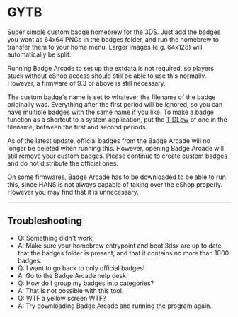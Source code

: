 # GYTB
Super simple custom badge homebrew for the 3DS. Just add the badges you want as 64x64 PNGs in the badges folder, and run the homebrew to transfer them to your home menu. Larger images (e.g. 64x128) will automatically be split.

Running Badge Arcade to set up the extdata is not required, so players stuck without eShop access should still be able to use this normally. However, a firmware of 9.3 or above is still necessary.

The custom badge's name is set to whatever the filename of the badge originally was. Everything after the first period will be ignored, so you can have multiple badges with the same name if you like. To make a badge function as a shortcut to a system application, put the [TIDLow](http://3dbrew.org/wiki/Title_list#00040010_-_System_Applications) of one in the filename, between the first and second periods.

As of the latest update, official badges from the Badge Arcade will no longer be deleted when running this. However, opening Badge Arcade will still remove your custom badges. Please continue to create custom badges and do not distribute the official ones.

On some firmwares, Badge Arcade has to be downloaded to be able to run this, since HANS is not always capable of taking over the eShop properly. However you may find that it is unnecessary.

----

## Troubleshooting

* Q: Something didn't work!
* A: Make sure your homebrew entrypoint and boot.3dsx are up to date, that the badges folder is present, and that it contains no more than 1000 badges.
* Q: I want to go back to only official badges!
* A: Go to the Badge Arcade help desk.
* Q: How do I group my badges into categories?
* A: That is not possible with this tool.
* Q: WTF a yellow screen WTF?
* A: Try downloading Badge Arcade and running the program again.
